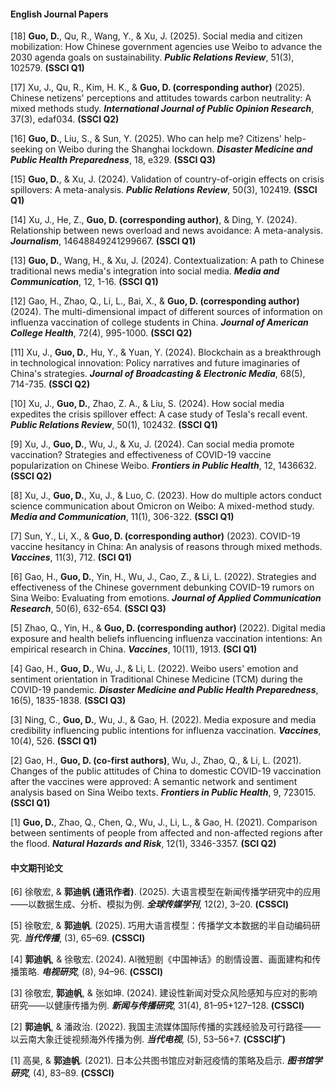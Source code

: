 #### English Journal Papers

[18] **Guo, D.**, Qu, R., Wang, Y., & Xu, J. (2025). Social media and citizen mobilization: How Chinese government agencies use Weibo to advance the 2030 agenda goals on sustainability. ***Public Relations Review***, 51(3), 102579. **(SSCI Q1)**

[17] Xu, J., Qu, R., Kim, H. K., & **Guo, D. (corresponding author)** (2025). Chinese netizens' perceptions and attitudes towards carbon neutrality: A mixed methods study. ***International Journal of Public Opinion Research***, 37(3), edaf034. **(SSCI Q2)**

[16] **Guo, D.**, Liu, S., & Sun, Y. (2025). Who can help me? Citizens' help-seeking on Weibo during the Shanghai lockdown. ***Disaster Medicine and Public Health Preparedness***, 18, e329. **(SSCI Q3)**

[15] **Guo, D.**, & Xu, J. (2024). Validation of country-of-origin effects on crisis spillovers: A meta-analysis. ***Public Relations Review***, 50(3), 102419. **(SSCI Q1)**

[14] Xu, J., He, Z., **Guo, D. (corresponding author)**, & Ding, Y. (2024). Relationship between news overload and news avoidance: A meta-analysis. ***Journalism***, 14648849241299667. **(SSCI Q1)**

[13] **Guo, D.**, Wang, H., & Xu, J. (2024). Contextualization: A path to Chinese traditional news media's integration into social media. ***Media and Communication***, 12, 1-16. **(SSCI Q1)**

[12] Gao, H., Zhao, Q., Li, L., Bai, X., & **Guo, D. (corresponding author)** (2024). The multi-dimensional impact of different sources of information on influenza vaccination of college students in China. ***Journal of American College Health***, 72(4), 995-1000. **(SSCI Q2)**

[11] Xu, J., **Guo, D.**, Hu, Y., & Yuan, Y. (2024). Blockchain as a breakthrough in technological innovation: Policy narratives and future imaginaries of China's strategies. ***Journal of Broadcasting & Electronic Media***, 68(5), 714-735. **(SSCI Q2)**

[10] Xu, J., **Guo, D.**, Zhao, Z. A., & Liu, S. (2024). How social media expedites the crisis spillover effect: A case study of Tesla's recall event. ***Public Relations Review***, 50(1), 102432. **(SSCI Q1)**

[9] Xu, J., **Guo, D.**, Wu, J., & Xu, J. (2024). Can social media promote vaccination? Strategies and effectiveness of COVID-19 vaccine popularization on Chinese Weibo. ***Frontiers in Public Health***, 12, 1436632. **(SSCI Q2)**

[8] Xu, J., **Guo, D.**, Xu, J., & Luo, C. (2023). How do multiple actors conduct science communication about Omicron on Weibo: A mixed-method study. ***Media and Communication***, 11(1), 306-322. **(SSCI Q1)**

[7] Sun, Y., Li, X., & **Guo, D. (corresponding author)** (2023). COVID-19 vaccine hesitancy in China: An analysis of reasons through mixed methods. ***Vaccines***, 11(3), 712. **(SCI Q1)**

[6] Gao, H., **Guo, D.**, Yin, H., Wu, J., Cao, Z., & Li, L. (2022). Strategies and effectiveness of the Chinese government debunking COVID-19 rumors on Sina Weibo: Evaluating from emotions. ***Journal of Applied Communication Research***, 50(6), 632-654. **(SSCI Q3)**

[5] Zhao, Q., Yin, H., & **Guo, D. (corresponding author)** (2022). Digital media exposure and health beliefs influencing influenza vaccination intentions: An empirical research in China. ***Vaccines***, 10(11), 1913. **(SCI Q1)**

[4] Gao, H., **Guo, D.**, Wu, J., & Li, L. (2022). Weibo users' emotion and sentiment orientation in Traditional Chinese Medicine (TCM) during the COVID-19 pandemic. ***Disaster Medicine and Public Health Preparedness***, 16(5), 1835-1838. **(SSCI Q3)**

[3] Ning, C., **Guo, D.**, Wu, J., & Gao, H. (2022). Media exposure and media credibility influencing public intentions for influenza vaccination. ***Vaccines***, 10(4), 526. **(SSCI Q1)**

[2] Gao, H., **Guo, D. (co-first authors)**, Wu, J., Zhao, Q., & Li, L. (2021). Changes of the public attitudes of China to domestic COVID-19 vaccination after the vaccines were approved: A semantic network and sentiment analysis based on Sina Weibo texts. ***Frontiers in Public Health***, 9, 723015. **(SSCI Q1)**

[1] **Guo, D.**, Zhao, Q., Chen, Q., Wu, J., Li, L., & Gao, H. (2021). Comparison between sentiments of people from affected and non-affected regions after the flood. ***Natural Hazards and Risk***, 12(1), 3346-3357. **(SCI Q2)**


#### 中文期刊论文

[6] 徐敬宏, & **郭迪帆 (通讯作者)**. (2025). 大语言模型在新闻传播学研究中的应用——以数据生成、分析、模拟为例. ***全球传媒学刊***, 12(2), 3–20. **(CSSCI)**

[5] 徐敬宏, & **郭迪帆**. (2025). 巧用大语言模型：传播学文本数据的半自动编码研究. ***当代传播***, (3), 65–69. **(CSSCI)**

[4] **郭迪帆**, & 徐敬宏. (2024). AI微短剧《中国神话》的剧情设置、画面建构和传播策略. ***电视研究***, (8), 94–96. **(CSSCI)**

[3] 徐敬宏, **郭迪帆**, & 张如坤. (2024). 建设性新闻对受众风险感知与应对的影响研究——以健康传播为例. ***新闻与传播研究***, 31(4), 81–95+127–128. **(CSSCI)**

[2] **郭迪帆**, & 潘政治. (2022). 我国主流媒体国际传播的实践经验及可行路径——以云南大象迁徙视频海外传播为例. ***当代电视***, (5), 53–56+7. **(CSSCI扩)**

[1] 高昊, & **郭迪帆**. (2021). 日本公共图书馆应对新冠疫情的策略及启示. ***图书馆学研究***, (4), 83–89. **(CSSCI)**
